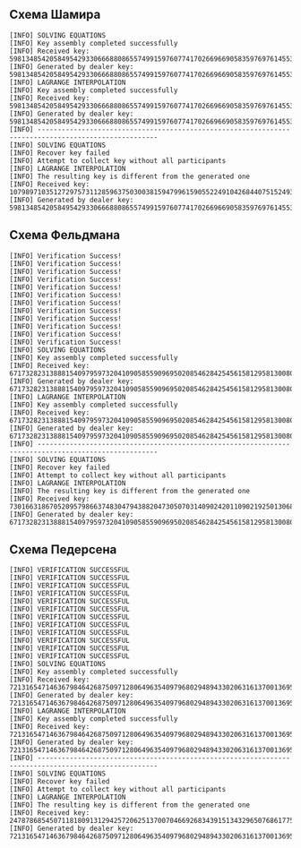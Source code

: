 ## Схема Шамира
    [INFO] SOLVING EQUATIONS
    [INFO] Key assembly completed successfully
    [INFO] Received key: 5981348542058495429330666880865574991597607741702669669058359769761455312341153243118686176616798965407488230064197629430596171079576847063833223353685673
    [INFO] Generated by dealer key: 5981348542058495429330666880865574991597607741702669669058359769761455312341153243118686176616798965407488230064197629430596171079576847063833223353685673
    [INFO] LAGRANGE INTERPOLATION
    [INFO] Key assembly completed successfully
    [INFO] Received key: 5981348542058495429330666880865574991597607741702669669058359769761455312341153243118686176616798965407488230064197629430596171079576847063833223353685673
    [INFO] Generated by dealer key: 5981348542058495429330666880865574991597607741702669669058359769761455312341153243118686176616798965407488230064197629430596171079576847063833223353685673
    [INFO] ----------------------------------------------------------------------------------------------------
    [INFO] SOLVING EQUATIONS
    [INFO] Recover key failed
    [INFO] Attempt to collect key without all participants
    [INFO] LAGRANGE INTERPOLATION
    [INFO] The resulting key is different from the generated one
    [INFO] Received key: 10798971035127297573112859637503003815947996159055224910426844075152493797398087821360203439802385642211434377017837016268983622387235519990008766564910313
    [INFO] Generated by dealer key: 5981348542058495429330666880865574991597607741702669669058359769761455312341153243118686176616798965407488230064197629430596171079576847063833223353685673
## Схема Фельдмана
    [INFO] Verification Success!
    [INFO] Verification Success!
    [INFO] Verification Success!
    [INFO] Verification Success!
    [INFO] Verification Success!
    [INFO] Verification Success!
    [INFO] Verification Success!
    [INFO] Verification Success!
    [INFO] Verification Success!
    [INFO] Verification Success!
    [INFO] Verification Success!
    [INFO] Verification Success!
    [INFO] SOLVING EQUATIONS
    [INFO] Key assembly completed successfully
    [INFO] Received key: 6717328231388815409795973204109058559096950208546284254561581295813008036604333559199481422901999063162751176718816553787050871855325788410521124619443616
    [INFO] Generated by dealer key: 6717328231388815409795973204109058559096950208546284254561581295813008036604333559199481422901999063162751176718816553787050871855325788410521124619443616
    [INFO] LAGRANGE INTERPOLATION
    [INFO] Key assembly completed successfully
    [INFO] Received key: 6717328231388815409795973204109058559096950208546284254561581295813008036604333559199481422901999063162751176718816553787050871855325788410521124619443616
    [INFO] Generated by dealer key: 6717328231388815409795973204109058559096950208546284254561581295813008036604333559199481422901999063162751176718816553787050871855325788410521124619443616
    [INFO] ----------------------------------------------------------------------------------------------------
    [INFO] SOLVING EQUATIONS
    [INFO] Recover key failed
    [INFO] Attempt to collect key without all participants
    [INFO] LAGRANGE INTERPOLATION
    [INFO] The resulting key is different from the generated one
    [INFO] Received key: 7301663186705209579866374830479438820473050703140902420110902192501306825479851603001166746142035953674867188924347344104033164092962721461392982288714697
    [INFO] Generated by dealer key: 6717328231388815409795973204109058559096950208546284254561581295813008036604333559199481422901999063162751176718816553787050871855325788410521124619443616
## Схема Педерсена
    [INFO] VERIFICATION SUCCESSFUL
    [INFO] VERIFICATION SUCCESSFUL
    [INFO] VERIFICATION SUCCESSFUL
    [INFO] VERIFICATION SUCCESSFUL
    [INFO] VERIFICATION SUCCESSFUL
    [INFO] VERIFICATION SUCCESSFUL
    [INFO] VERIFICATION SUCCESSFUL
    [INFO] VERIFICATION SUCCESSFUL
    [INFO] VERIFICATION SUCCESSFUL
    [INFO] VERIFICATION SUCCESSFUL
    [INFO] VERIFICATION SUCCESSFUL
    [INFO] VERIFICATION SUCCESSFUL
    [INFO] SOLVING EQUATIONS
    [INFO] Key assembly completed successfully
    [INFO] Received key: 7213165471463679846426875097128064963540979680294894330206316137001369504625086716479895222751040996315976658135404690852514538240985692767099373895143569
    [INFO] Generated by dealer key: 7213165471463679846426875097128064963540979680294894330206316137001369504625086716479895222751040996315976658135404690852514538240985692767099373895143569
    [INFO] LAGRANGE INTERPOLATION
    [INFO] Key assembly completed successfully
    [INFO] Received key: 7213165471463679846426875097128064963540979680294894330206316137001369504625086716479895222751040996315976658135404690852514538240985692767099373895143569
    [INFO] Generated by dealer key: 7213165471463679846426875097128064963540979680294894330206316137001369504625086716479895222751040996315976658135404690852514538240985692767099373895143569
    [INFO] ----------------------------------------------------------------------------------------------------
    [INFO] SOLVING EQUATIONS
    [INFO] Recover key failed
    [INFO] Attempt to collect key without all participants
    [INFO] LAGRANGE INTERPOLATION
    [INFO] The resulting key is different from the generated one
    [INFO] Received key: 2478786854507118180913129425720625137007046692683439151343296507686177559297063823116105984926708172828601903135373303416437876480748797545732585927019328
    [INFO] Generated by dealer key: 7213165471463679846426875097128064963540979680294894330206316137001369504625086716479895222751040996315976658135404690852514538240985692767099373895143569